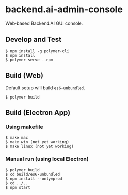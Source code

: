 # backend.ai-admin-console

Web-based Backend.AI GUI console.

## Develop and Test

```
$ npm install -g polymer-cli
$ npm install
$ polymer serve --npm
```

## Build (Web)

Default setup will build `es6-unbundled`.

```
$ polymer build
```

## Build (Electron App)

### Using makefile

```
$ make mac
$ make win (not yet working)
$ make linux (not yet working)
```

### Manual run (using local Electron)

```
$ polymer build
$ cd build/es6-unbundled
$ npm install --only=prod
$ cd ../..
$ npm start
```
